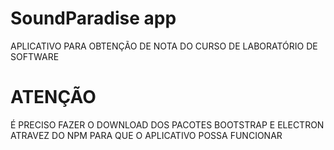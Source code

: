 # SoundParadise app
 APLICATIVO PARA OBTENÇÃO DE NOTA DO CURSO DE LABORATÓRIO DE SOFTWARE
 # ATENÇÃO
 É PRECISO FAZER O DOWNLOAD DOS PACOTES BOOTSTRAP E ELECTRON ATRAVEZ DO NPM PARA QUE O APLICATIVO POSSA FUNCIONAR
